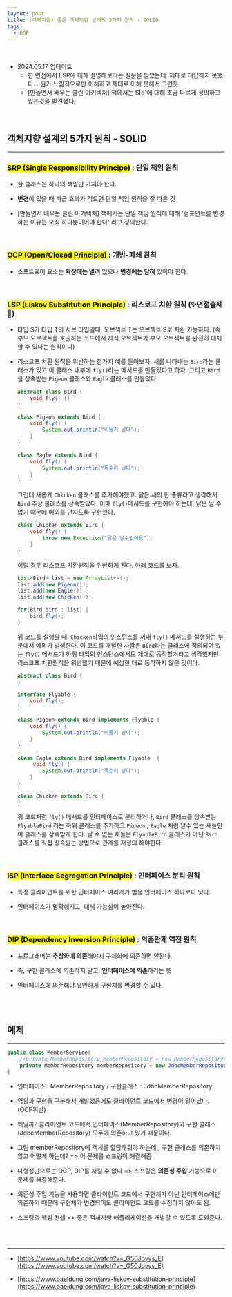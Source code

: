 ```yaml
---
layout: post
title: (객체지향) 좋은 객체지향 설계의 5가지 원칙 - SOLID 
tags:
  - OOP
---
```


<br>

- 2024.05.17 업데이트
  - 한 면접에서 LSP에 대해 설명해보라는 질문을 받았는데. 제대로 대답하지 못했다... 뭔가 느낌적으로만 이해하고 제대로 이해 못해서 그런듯
  - [만들면서 배우는 클린 아키텍처] 책에서는 SRP에 대해 조금 다르게 정의하고 있는것을 발견했다. 

<br>

## 객체지향 설계의 5가지 원칙 - SOLID

---

### <mark>SRP (Single Responsibility Principe)</mark> : 단일 책임 원칙

- 한 클래스는 하나의 책임만 가져야 한다.

- **변경**이 있을 때 파급 효과가 적으면 단일 책임 원칙을 잘 따른 것

- [만들면서 배우는 클린 아키텍처] 책에서는 단일 책임 원칙에 대해 '컴포넌트를 변경하는 이유는 오직 하나뿐이어야 한다' 라고 정의한다. 

<br>

### <mark>OCP (Open/Closed Principle)</mark> : 개방-폐쇄 원칙

-  소프트웨어 요소는 **확장에는 열려** 있으나 **변경에는 닫혀** 있어야 한다. 

<br>

### <mark> LSP (Liskov Substitution Principle)</mark> : 리스코프 치환 원칙 (:sparkles:면접출제:eyes:)

- 타입 S가 타입 T의 서브 타입일때, 오브젝트 T는 오브젝트 S로 치환 가능하다. (즉 부모 오브젝트를 호출하는 코드에서 자식 오브젝트가 부모 오브젝트를 완전히 대체할 수 있다는 원칙이다)

- 리스코프 치환 원칙을 위반하는 한가지 예를 들어보자. 새를 나타내는 `Bird`라는 클래스가 있고 이 클래스 내부에 `fly()`라는 메서드를 만들었다고 하자. 그리고 `Bird` 을 상속받는 `Pigeon` 클래스와 `Eagle` 클래스를 만들었다. 

  ```java
  abstract class Bird {
      void fly() {}
  }
  
  class Pigeon extends Bird {
      void fly() {
          System.out.println("비둘기 날다");
      }
  }
  
  class Eagle extends Bird {
      void fly() {
          System.out.println("독수리 날다");
      }
  }
  ```

  그런데 새롭게 `Chicken` 클래스를 추가해야했고. 닭은 새의 한 종류라고 생각해서 `Bird` 추상 클래스를 상속받았다. 이때 `fly()`메서드를 구현해야 하는데, 닭은 날 수 없기 때문에 예외를 던지도록 구현했다. 

  ```java
  class Chicken extends Bird {
      void fly() {
          throw new Exception("닭은 날수없어용");
      }
  }
  ```

  이럴 경우 리스코프 치환원칙을 위반하게 된다. 아래 코드를 보자. 

  ```java
  List<Bird> list = new ArrayList<>();
  list.add(new Pigeon());
  list.add(new Eagle());
  list.add(new Chicken());
  
  for(Bird bird : list) {
      bird.fly();  
  }
  ```

  위 코드를 실행할 때, `Chicken`타입의 인스턴스를 꺼내 `fly()` 메서드를 실행하는 부분에서 예외가 발생한다. 이 코드를 개발한 사람은 `Bird`라는 클래스에 정의되어 있는 `fly()` 메서드가 하위 타입의 인스턴스에서도 제대로 동작할거라고 생각했지만 리스코프 치환원칙을 위반했기 때문에 예상한 대로 동작하지 않은 것이다. 

  ```java
  abstract class Bird {
  }
  
  interface Flyable {
      void fly();
  }
  
  class Pigeon extends Bird implements Flyable {
      void fly() {
          System.out.println("비둘기 날다");
      }
  }
  
  class Eagle extends Bird implements Flyable  {
       void fly() {
          System.out.println("독수리 날다");
      }
  }
  
  class Chicken extends Bird {
  }
  ```

  위 코드처럼 `fly()` 메서드를 인터페이스로 분리하거나, `Bird` 클래스를 상속받는 `FlyableBird` 라는 하위 클래스를 추가하고  `Pigeon` , `Eagle` 처럼 날수 있는 새들만 이 클래스를 상속받게 한다. 날 수 없는 새들은 `FlyableBird` 클래스가 아닌 `Bird` 클래스를 직접 상속받는 방법으로 관계를 재정의 해야한다. 

<br>

### <mark>ISP (Interface Segregation Principle)</mark> : 인터페이스 분리 원칙

- 특정 클라이언트를 위한 인터페이스 여러개가 범용 인터페이스 하나보다 낫다.

- 인터페이스가 명확해지고, 대체 가능성이 높아진다.

<br>

### <mark>DIP (Dependency Inversion Principle)</mark> : 의존관계 역전 원칙

- 프로그래머는 **추상화에 의존**해야지 구체화에 의존하면 안된다.

- 즉, 구현 클래스에 의존하지 말고, **인터페이스에 의존**하라는 뜻

- 인터페이스에 의존해야 유연하게 구현체를 변경할 수 있다. 

<br>

<br>

## 예제

---

```java
public class MemberService{
    //private MemberRepository memberRepository = new MemberRepository();
    private MemberRepository memberRepository = new JdbcMemberRepository();
}
```

- 인터페이스 : MemberRepository / 구현클래스 : JdbcMemberRepository

- 역할과 구현을 구분해서 개발했음에도 클라이언트 코드에서 변경이 일어났다. (OCP위반)

- 왜일까? 클라이언트 코드에서 인터페이스(MemberRepository)와 구현 클래스(JdbcMemberRepository) 모두에 의존하고 있기 때문이다. 

- 그럼 memberRepository에 객체를 할당해줘야 하는데,, 구현 클래스를 의존하지 않고 어떻게 하는데? => 이 문제를 스프링이 해결해줌

- 다형성만으로는 OCP, DIP를 지킬 수 없다 =>  스프링은 <b>의존성 주입</b> 기능으로 이 문제를 해결해준다. 

- 의존성 주입 기능을 사용하면 클라이언트 코드에서 구현체가 아닌 인터페이스에만 의존하기 때문에 구현체가 변경되어도 클라이언트 코드를 수정하지 않아도 됨.

- 스프링의 핵심 컨셉 => 좋은 객체지향 애플리케이션을 개발할 수 있도록 도와준다. 

<br>

<br>

---

- [https://www.youtube.com/watch?v=_G50Joyys_E](https://www.youtube.com/watch?v=_G50Joyys_E)

- [https://www.baeldung.com/java-liskov-substitution-principle](https://www.baeldung.com/java-liskov-substitution-principle)
